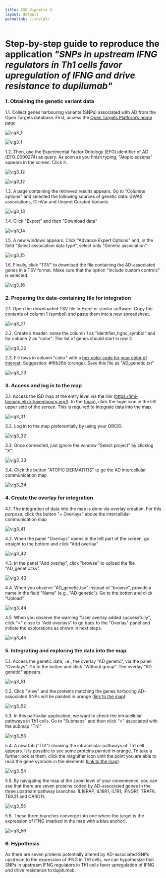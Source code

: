 ```yaml
---
title: ISD Vignette 3
layout: default
permalink: /isdvig3/
---
```


# Step-by-step guide to reproduce the application *"SNPs in upstream IFNG regulators in Th1 cells favor upregulation of IFNG and drive resistance to dupilumab"*


### 1. Obtaining the genetic variant data

1.1. Collect genes harbouring variants (SNPs) associated with AD from the Open Targets database. First, access the [Open Targets Platform’s home page](https://platform.opentargets.org).

<!-- <img width="1022" height="489" alt="vig3_1" src="https://github.com/user-attachments/assets/ce132ffe-9ce6-484a-b8f6-d1566ab63597" /> -->

![vig3_1](https://github.com/user-attachments/assets/ce132ffe-9ce6-484a-b8f6-d1566ab63597)

![vig3_1](../pages/projects/isd/images/vig3_1.png)

1.2. Then, use the Experimental Factor Ontology (EFO) identifier of AD (EFO_0000274) as query. As soon as you finish typing, "Atopic eczema" appears in the screen. Click it.

<!-- <img width="1022" height="489" alt="vig3_2" src="https://github.com/user-attachments/assets/542881c3-f9fd-4de0-947c-4418af9e8556" /> -->

![vig3_12](https://github.com/user-attachments/assets/542881c3-f9fd-4de0-947c-4418af9e8556)

![vig3_12](../pages/projects/isd/images/vig3_1.png)

1.3. A page containing the retrieved results appears. Go to "Columns options" and selected the following sources of genetic data: GWAS associations, ClinVar and Uniprot Curated Variants

<!-- <img width="1022" height="489" alt="image" src="https://github.com/user-attachments/assets/8372cfe6-96a8-40ab-8da6-2ee988badaf2" /> -->

![vig3_13](https://github.com/user-attachments/assets/8372cfe6-96a8-40ab-8da6-2ee988badaf2)


1.4. Click "Export" and then "Download data"

<!-- <img width="1022" height="489" alt="vig3_3" src="https://github.com/user-attachments/assets/46623637-c248-414c-b0ba-0979b54872f4" /> -->

![vig3_14](https://github.com/user-attachments/assets/46623637-c248-414c-b0ba-0979b54872f4)

1.5. A new windows appears. Click "Advance Expert Options" and, in the field "Select association data type", select only "Genetic association"

<!-- <img width="1022" height="489" alt="vig3_4" src="https://github.com/user-attachments/assets/256fa0d3-6fa0-4474-9ca1-b2d69b52968e" /> -->

![vig3_15](https://github.com/user-attachments/assets/256fa0d3-6fa0-4474-9ca1-b2d69b52968e)

1.6. Finally, click "TSV" to download the file containing the AD-associated genes in a TSV format. Make sure that the option "Include custom controls" is selected.

<!-- <img width="1022" height="489" alt="image" src="https://github.com/user-attachments/assets/914e7e8c-811e-4b9c-94e9-ce26104f4675" /> -->

![vig3_16](https://github.com/user-attachments/assets/914e7e8c-811e-4b9c-94e9-ce26104f4675)


### 2. Preparing the data-containing file for integration

2.1. Open the downloaded TSV file in Excel or similar software. Copy the contents of column 1 (symbol) and paste them into a new spreadsheet. 

<!-- <img width="1022" height="489" alt="image" src="https://github.com/user-attachments/assets/ab9de500-1588-4ee6-9512-07fae0dbf615" /> -->

![vig3_21](https://github.com/user-attachments/assets/ab9de500-1588-4ee6-9512-07fae0dbf615)



2.2. Create a header: name the column 1 as "identifier_hgnc_symbol" and for column 2 as "color". The list of genes should start in row 2.

<!-- <img width="1022" height="489" alt="image" src="https://github.com/user-attachments/assets/0b2ea923-6801-46f8-b4b4-3a45c798cba2" /> -->

![vig3_22](https://github.com/user-attachments/assets/0b2ea923-6801-46f8-b4b4-3a45c798cba2)

2.3. Fill rows in column "color" with a [hex color code for your color of interest](https://www.color-hex.com/color/). Suggestion: #f6b26b (orange). Save this file as "AD_genetic.txt"

<!-- <img width="1022" height="489" alt="image" src="https://github.com/user-attachments/assets/960a366e-f290-4801-9482-ab118c898a1e" /> -->

![vig3_23](https://github.com/user-attachments/assets/960a366e-f290-4801-9482-ab118c898a1e)



### 3. Access and log in to the map

3.1. Access the ISD map at the entry level via the link (https://imi-biomap.elixir-luxembourg.org/). In the ([map](https://imi-biomap.elixir-luxembourg.org/)), click the login icon in the left upper side of the screen. This is required to integrate data into the map.
 
<!-- <img width="1022" height="489" alt="image" src="https://github.com/user-attachments/assets/94b53f4d-7c65-4502-8b46-dbd53c658676" /> -->

![vig3_31](https://github.com/user-attachments/assets/94b53f4d-7c65-4502-8b46-dbd53c658676)


3.2. Log in to the map preferentially by using your ORCID. 

<!-- <img width="1019" height="491" alt="image" src="https://github.com/user-attachments/assets/acc57fb8-0e6f-485e-9921-8ccb3098994c" /> -->

![vig3_32](https://github.com/user-attachments/assets/acc57fb8-0e6f-485e-9921-8ccb3098994c)

3.3. Once connected, just ignore the window "Select project" by clicking "X".

<!-- <img width="1019" height="491" alt="image" src="https://github.com/user-attachments/assets/a6d4d362-b76b-42e1-a7d8-e5c627247c9e" /> -->

![vig3_33](https://github.com/user-attachments/assets/a6d4d362-b76b-42e1-a7d8-e5c627247c9e)

3.4. Click the button "ATOPIC DERMATITIS" to go the AD intercellular communication map 

<!-- <img width="1019" height="491" alt="image" src="https://github.com/user-attachments/assets/ee910213-6ec4-42f9-923c-0068bfe6e4df" /> -->

![vig3_34](https://github.com/user-attachments/assets/ee910213-6ec4-42f9-923c-0068bfe6e4df)


### 4. Create the overlay for integration

4.1. The integration of data into the map is done via overlay creation. For this purpose, click the button "+ Overlays" above the intercellular communication map 

<!-- <img width="1017" height="491" alt="image" src="https://github.com/user-attachments/assets/a799d1a3-e138-4a29-b7c2-370be02b2386" /> -->

![vig3_41](https://github.com/user-attachments/assets/a799d1a3-e138-4a29-b7c2-370be02b2386)


4.2. When the panel "Overlays" opens in the left part of the screen, go straight to the bottom and click "Add overlay" 

<!-- <img width="1019" height="491" alt="image" src="https://github.com/user-attachments/assets/4bad673d-76fd-4398-a4d9-27e17bedff37" /> -->

![vig3_42](https://github.com/user-attachments/assets/4bad673d-76fd-4398-a4d9-27e17bedff37)

4.3. In the panel "Add overlay", click "browse" to upload the file "AD_genetic.tsv".

<!-- <img width="1019" height="491" alt="image" src="https://github.com/user-attachments/assets/9c48cccf-b9ce-4404-b18d-27e6c6f4826e" /> -->

![vig3_43](https://github.com/user-attachments/assets/9c48cccf-b9ce-4404-b18d-27e6c6f4826e)

4.4. When you observe "AD_genetic.tsv" instead of "browse", provide a name in the field "Name" (e.g., "AD genetic"). Go to the botton and click "Upload"

<!-- <img width="1015" height="493" alt="image" src="https://github.com/user-attachments/assets/cf328c65-c04d-469b-80fc-60e95c2e5c6b" /> -->

![vig3_44](https://github.com/user-attachments/assets/cf328c65-c04d-469b-80fc-60e95c2e5c6b)

4.5. When you observe the warning "User overlay added successfully", click "<" close to "Add overlays" to go back to the "Overlay" panel and initiate the explorations as shown in next steps.

<!-- <img width="1034" height="484" alt="image" src="https://github.com/user-attachments/assets/79ab6732-8440-4a73-b140-466ce27b36ba" /> -->

![vig3_45](https://github.com/user-attachments/assets/79ab6732-8440-4a73-b140-466ce27b36ba)


### 5. Integrating and exploring the data into the map

5.1. Access the genetic data, i.e., the overlay "AD genetic", via the panel "Overlays". Go to the botton and click "Without group". The overlay "AD genetic" appears.

<!-- <img width="1034" height="484" alt="image" src="https://github.com/user-attachments/assets/d968c496-fb8d-4bbb-bdbf-4bb504c71c54" /> -->

![vig3_51](https://github.com/user-attachments/assets/d968c496-fb8d-4bbb-bdbf-4bb504c71c54)


5.2. Click "View" and the proteins matching the genes harboring AD-associated SNPs will be painted in orange ([link to the map](https://imi-biomap.elixir-luxembourg.org/minerva/index.html?id=ADmaps_10-02-25&perfectMatch=false&modelId=384&backgroundId=610&x=2373&y=2225&z=4.123391479177037&overlaysId=1367)). 

<!-- <img width="997" height="502" alt="image" src="https://github.com/user-attachments/assets/f0d0ca3c-9038-45a4-96b7-43219af749f9" /> -->

![vig3_52](https://github.com/user-attachments/assets/f0d0ca3c-9038-45a4-96b7-43219af749f9)

5.3. In this particular application, we want to check the intracellular pathways in Th1 cells. Go to "Submaps" and then click ">" associated with the submap "Th1"

<!-- <img width="1022" height="489" alt="image" src="https://github.com/user-attachments/assets/01d88863-bec8-4bec-8922-9f789b3a2c6b" /> -->

![vig3_53](https://github.com/user-attachments/assets/01d88863-bec8-4bec-8922-9f789b3a2c6b)

5.4. A new tab ("Th1") showing the intracellular pathways of Th1 cell appears. It is possible to see some proteins painted in orange. To take a further look at them, click the magnifier icon until the point you are able to read the gene symbols in the elements ([link to the map](https://imi-biomap.elixir-luxembourg.org/minerva/index.html?id=ADmaps_10-02-25&perfectMatch=false&modelId=385&backgroundId=610&x=1820.5&y=1785&z=4&overlaysId=1367)).

<!-- <img width="1034" height="483" alt="image" src="https://github.com/user-attachments/assets/b1f7f125-f6a7-41f3-9912-55c2dd1309cc" /> -->

![vig3_54](https://github.com/user-attachments/assets/b1f7f125-f6a7-41f3-9912-55c2dd1309cc)

5.5. By navigating the map at the zoom level of your convenience, you can see that there are seven proteins coded by AD-associated genes in the three upstream pathway branches: IL18RAP, IL18R1, IL1R1, IFNGR1, TRAF6, TBX21 and CARD11.

<!-- <img width="1034" height="483" src="https://github.com/user-attachments/assets/839151b0-b89e-4a0c-ab49-3b109f75f14e" /> -->

![vig3_55](https://github.com/user-attachments/assets/839151b0-b89e-4a0c-ab49-3b109f75f14e)

5.6. These three branches converge into one where the target is the expression of IFNG (marked in the map with a blue anchor).

<!-- <img width="1034" height="483" alt="image" src="https://github.com/user-attachments/assets/111e4e6c-fae7-41db-b1cf-5b5ab02f2ffc" /> -->

![vig3_56](https://github.com/user-attachments/assets/111e4e6c-fae7-41db-b1cf-5b5ab02f2ffc)

### 6. Hypothesis

As there are seven proteins potentially altered by AD-associated SNPs upstream to the expression of IFNG in Th1 cells, we can hypothesize that SNPs in upstream IFNG regulators in Th1 cells favor upregulation of IFNG and drive resistance to dupilumab. 
